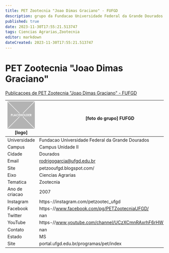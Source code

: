 ```yaml
---
title: PET Zootecnia "Joao Dimas Graciano" - FUFGD
description: grupo da Fundacao Universidade Federal da Grande Dourados
published: true
date: 2023-11-30T17:55:21.513747
tags: Ciencias Agrarias,Zootecnia
editor: markdown
dateCreated: 2023-11-30T17:55:21.513747
---
```


# PET Zootecnia "Joao Dimas Graciano"

[Publicacoes de PET Zootecnia "Joao Dimas Graciano" - FUFGD](/atividade/102PETZootecniaJoaoDimasGracianoFUFGD/feed.md)

| ![placeholder.png](/placeholder.png) [logo] | [foto do grupo] FUFGD         |
| ------------------------------------------- | ------------------------------------------------- |
| Universidade                                | Fundacao Universidade Federal da Grande Dourados      |
| Campus                                      | Campus Unidade II            |
| Cidade                                      | Dourados             |
| Email                                       | rodrigogarcia@ufgd.edu.br             |
| Site                                        | petzooufgd.blogspot.com/              |
| Eixo                                        | Ciencias Agrarias              |
| Tematica                                    | Zootecnia          |
| Ano de criacao                              | 2007        |
| Instagram                                   | https-//instagram.com/petzootec_ufgd         |
| Facebook                                    | https-//www.facebook.com/pg/PETZootecniaUFGD/          |
| Twitter                                     | nan           |
| YouTube                                     | https-//www.youtube.com/channel/UCzXCmnRAxrhF6rHWF8GT_Ig           |
| Contato                                     | nan         |
| Estado                                      |  MS            |
| Site                                        | portal.ufgd.edu.br/programas/pet/index |
